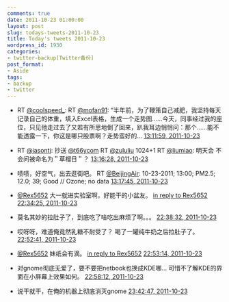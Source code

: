 ```yaml
---
comments: true
date: 2011-10-23 01:00:00
layout: post
slug: todays-tweets-2011-10-23
title: Today's tweets 2011-10-23
wordpress_id: 1930
categories:
- twitter-backup[Twitter备份]
post_format:
- Aside
tags:
- backup
- twitter
---
```





  * RT [@coolspeed_](http://twitter.com/coolspeed_): RT [@mofan91](http://twitter.com/mofan91): “半年前，为了鞭策自己减肥，我坚持每天记录自己的体重，填入Excel表格，生成一个走势图……今天，同事经过我的座位，只见他走过去了又若有所思地倒了回来，趴我耳边悄悄问：那个……能不能透露一下，你这是哪只股票啊？走势蛮好的… [13:11:59, 2011-10-23](http://twitter.com/gfrog/statuses/127975533186252801)





  * RT [@jasontj](http://twitter.com/jasontj): 抄送 [@t66ycom](http://twitter.com/t66ycom) RT [@zululiu](http://twitter.com/zululiu) 1024+1 RT [@liumiao](http://twitter.com/liumiao): 明天会
不会问被命名为＂草榴日＂？ [13:16:28, 2011-10-23](http://twitter.com/gfrog/statuses/127976663039492096)





  * 啧啧，好空气，出去逛街吧。 RT [@BeijingAir](http://twitter.com/BeijingAir): 10-23-2011; 13:00; PM2.5; 12.0; 39; Good // Ozone; no data [13:17:45, 2011-10-23](http://twitter.com/gfrog/statuses/127976983840821248)





  * [@Rex5652](http://twitter.com/Rex5652) 大一就进实验室啊，好能干的小盆友。 [in reply to Rex5652](http://twitter.com/Rex5652/statuses/128112300870742016) [22:34:25, 2011-10-23](http://twitter.com/gfrog/statuses/128117074659782656)





  * 莫名其妙的拉肚子了，到底吃了啥吃出麻烦了啊。。。 [22:38:32, 2011-10-23](http://twitter.com/gfrog/statuses/128118110527033344)





  * 哎呀呀，难道俺竟然乳糖不耐受了？ 喝了一罐纯牛奶之后拉肚子了。 [22:52:41, 2011-10-23](http://twitter.com/gfrog/statuses/128121672220934144)





  * [@Rex5652](http://twitter.com/Rex5652) 妹纸会有滴。 [in reply to Rex5652](http://twitter.com/Rex5652/statuses/128118688195952640) [22:53:14, 2011-10-23](http://twitter.com/gfrog/statuses/128121808330293248)





  * 对gnome彻底无爱了，要不要把netbook也换成KDE哪… 可惜不了解KDE的界面在小屏幕上效果如何。 [22:58:12, 2011-10-23](http://twitter.com/gfrog/statuses/128123058337746944)





  * 说干就干，在俺的机器上彻底消灭gnome [23:42:47, 2011-10-23](http://twitter.com/gfrog/statuses/128134280105820160)




